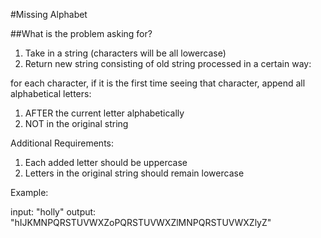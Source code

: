 #Missing Alphabet

##What is the problem asking for?

1.  Take in a string (characters will be all lowercase)
2.  Return new string consisting of old string processed in a certain way:

for each character, if it is the first time seeing that character, append all alphabetical letters:

1.  AFTER the current letter alphabetically
2.  NOT in the original string

Additional Requirements:

1.  Each added letter should be uppercase
2.  Letters in the original string should remain lowercase

Example:

input: "holly"
output: "hIJKMNPQRSTUVWXZoPQRSTUVWXZlMNPQRSTUVWXZlyZ"
